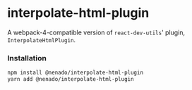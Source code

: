# interpolate-html-plugin

A webpack-4-compatible version of `react-dev-utils`' plugin, `InterpolateHtmlPlugin`.


### Installation

```bash
npm install @nenado/interpolate-html-plugin
yarn add @nenado/interpolate-html-plugin
```

